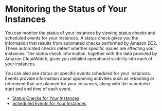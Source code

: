 # Monitoring the Status of Your Instances<a name="monitoring-instances-status-check"></a>

You can monitor the status of your instances by viewing status checks and scheduled events for your instances\. A status check gives you the information that results from automated checks performed by Amazon EC2\. These automated checks detect whether specific issues are affecting your instances\. The status check information, together with the data provided by Amazon CloudWatch, gives you detailed operational visibility into each of your instances\. 

You can also see status on specific events scheduled for your instances\. Events provide information about upcoming activities such as rebooting or retirement that are planned for your instances, along with the scheduled start and end time of each event\. 


+ [Status Checks for Your Instances](monitoring-system-instance-status-check.md)
+ [Scheduled Events for Your Instances](monitoring-instances-status-check_sched.md)